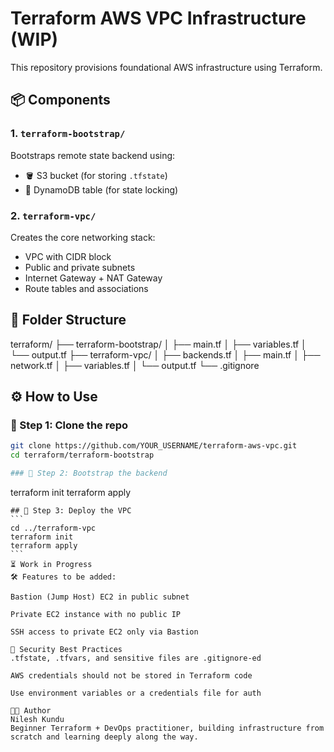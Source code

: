 # Terraform AWS VPC Infrastructure (WIP)

This repository provisions foundational AWS infrastructure using Terraform.

## 📦 Components

### 1. `terraform-bootstrap/`
Bootstraps remote state backend using:
- 🪣 S3 bucket (for storing `.tfstate`)
- 🧮 DynamoDB table (for state locking)

### 2. `terraform-vpc/`
Creates the core networking stack:
- VPC with CIDR block
- Public and private subnets
- Internet Gateway + NAT Gateway
- Route tables and associations

## 📁 Folder Structure

terraform/
├── terraform-bootstrap/
│ ├── main.tf
│ ├── variables.tf
│ └── output.tf
├── terraform-vpc/
│ ├── backends.tf
│ ├── main.tf
│ ├── network.tf
│ ├── variables.tf
│ └── output.tf
└── .gitignore

## ⚙️ How to Use

### 🔹 Step 1: Clone the repo
```bash
git clone https://github.com/YOUR_USERNAME/terraform-aws-vpc.git
cd terraform/terraform-bootstrap

### 🔹 Step 2: Bootstrap the backend
```
terraform init
terraform apply
````
## 🔹 Step 3: Deploy the VPC
```
cd ../terraform-vpc
terraform init
terraform apply
```
⏳ Work in Progress
🛠️ Features to be added:

Bastion (Jump Host) EC2 in public subnet

Private EC2 instance with no public IP

SSH access to private EC2 only via Bastion

🔐 Security Best Practices
.tfstate, .tfvars, and sensitive files are .gitignore-ed

AWS credentials should not be stored in Terraform code

Use environment variables or a credentials file for auth

👨‍💻 Author
Nilesh Kundu
Beginner Terraform + DevOps practitioner, building infrastructure from scratch and learning deeply along the way.
